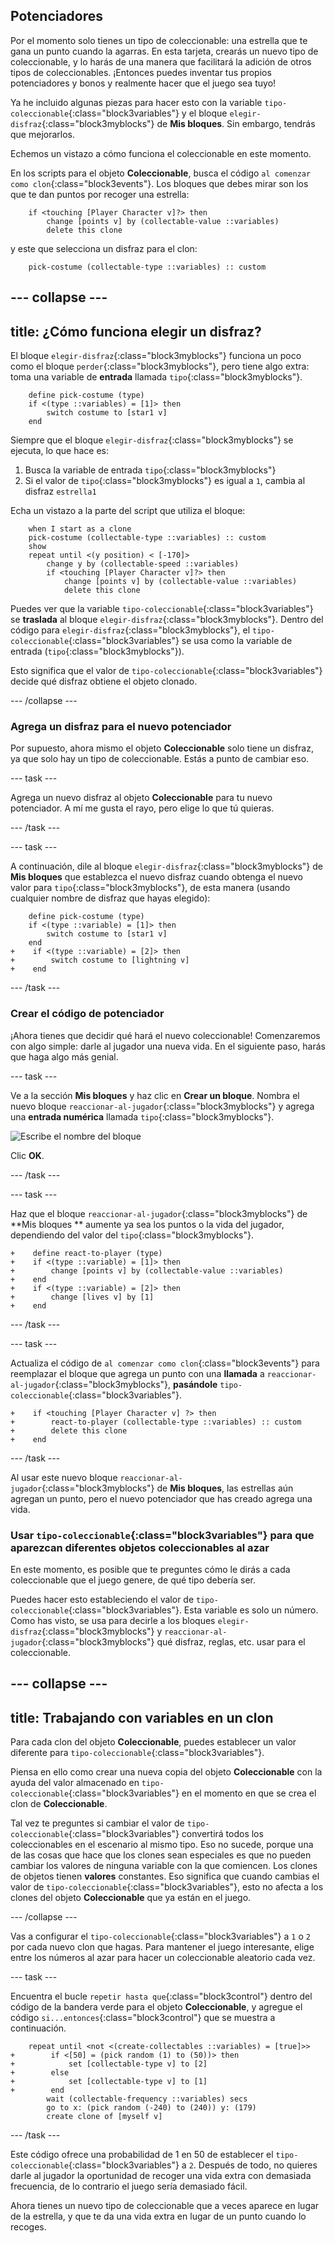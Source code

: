 ## Potenciadores

Por el momento solo tienes un tipo de coleccionable: una estrella que te gana un punto cuando la agarras. En esta tarjeta, crearás un nuevo tipo de coleccionable, y lo harás de una manera que facilitará la adición de otros tipos de coleccionables. ¡Entonces puedes inventar tus propios potenciadores y bonos y realmente hacer que el juego sea tuyo!

Ya he incluido algunas piezas para hacer esto con la variable `tipo-coleccionable`{:class="block3variables"} y el bloque `elegir-disfraz`{:class="block3myblocks"} de **Mis bloques**. Sin embargo, tendrás que mejorarlos.

Echemos un vistazo a cómo funciona el coleccionable en este momento.

En los scripts para el objeto **Coleccionable**, busca el código `al comenzar como clon`{:class="block3events"}. Los bloques que debes mirar son los que te dan puntos por recoger una estrella:

```blocks3
    if <touching [Player Character v]?> then
        change [points v] by (collectable-value ::variables)
        delete this clone
```

y este que selecciona un disfraz para el clon:

```blocks3
    pick-costume (collectable-type ::variables) :: custom
```

## \--- collapse \---

## title: ¿Cómo funciona elegir un disfraz?

El bloque `elegir-disfraz`{:class="block3myblocks"} funciona un poco como el bloque `perder`{:class="block3myblocks"}, pero tiene algo extra: toma una variable de **entrada** llamada `tipo`{:class="block3myblocks"}.

```blocks3
    define pick-costume (type)
    if <(type ::variables) = [1]> then
        switch costume to [star1 v]
    end
```

Siempre que el bloque `elegir-disfraz`{:class="block3myblocks"} se ejecuta, lo que hace es:

1. Busca la variable de entrada `tipo`{:class="block3myblocks"}
2. Si el valor de `tipo`{:class="block3myblocks"} es igual a `1`, cambia al disfraz `estrella1`

Echa un vistazo a la parte del script que utiliza el bloque:

```blocks3
    when I start as a clone
    pick-costume (collectable-type ::variables) :: custom
    show
    repeat until <(y position) < [-170]>
        change y by (collectable-speed ::variables)
        if <touching [Player Character v]?> then
            change [points v] by (collectable-value ::variables)
            delete this clone
```

Puedes ver que la variable `tipo-coleccionable`{:class="block3variables"} se **traslada** al bloque `elegir-disfraz`{:class="block3myblocks"}. Dentro del código para `elegir-disfraz`{:class="block3myblocks"}, el `tipo-coleccionable`{:class="block3variables"} se usa como la variable de entrada (`tipo`{:class="block3myblocks"}).

Esto significa que el valor de `tipo-coleccionable`{:class="block3variables"} decide qué disfraz obtiene el objeto clonado.

\--- /collapse \---

### Agrega un disfraz para el nuevo potenciador

Por supuesto, ahora mismo el objeto **Coleccionable** solo tiene un disfraz, ya que solo hay un tipo de coleccionable. Estás a punto de cambiar eso.

\--- task \---

Agrega un nuevo disfraz al objeto **Coleccionable** para tu nuevo potenciador. A mí me gusta el rayo, pero elige lo que tú quieras.

\--- /task \---

\--- task \---

A continuación, dile al bloque `elegir-disfraz`{:class="block3myblocks"} de **Mis bloques** que establezca el nuevo disfraz cuando obtenga el nuevo valor para `tipo`{:class="block3myblocks"}, de esta manera \(usando cualquier nombre de disfraz que hayas elegido\):

```blocks3
    define pick-costume (type)
    if <(type ::variable) = [1]> then
        switch costume to [star1 v]
    end
+    if <(type ::variable) = [2]> then
+        switch costume to [lightning v]
+    end
```

\--- /task \---

### Crear el código de potenciador

¡Ahora tienes que decidir qué hará el nuevo coleccionable! Comenzaremos con algo simple: darle al jugador una nueva vida. En el siguiente paso, harás que haga algo más genial.

\--- task \---

Ve a la sección **Mis bloques** y haz clic en **Crear un bloque**. Nombra el nuevo bloque `reaccionar-al-jugador`{:class="block3myblocks"} y agrega una **entrada numérica** llamada `tipo`{:class="block3myblocks"}.

![Escribe el nombre del bloque](images/powerupMakeName.png)

Clic **OK**.

\--- /task \---

\--- task \---

Haz que el bloque `reaccionar-al-jugador`{:class="block3myblocks"} de **Mis bloques ** aumente ya sea los puntos o la vida del jugador, dependiendo del valor del `tipo`{:class="block3myblocks"}.

```blocks3
+    define react-to-player (type)
+    if <(type ::variable) = [1]> then
+        change [points v] by (collectable-value ::variables)
+    end
+    if <(type ::variable) = [2]> then
+        change [lives v] by [1]
+    end
```

\--- /task \---

\--- task \---

Actualiza el código de `al comenzar como clon`{:class="block3events"} para reemplazar el bloque que agrega un punto con una **llamada** a `reaccionar-al-jugador`{:class="block3myblocks"}, **pasándole** `tipo-coleccionable`{:class="block3variables"}.

```blocks3
+    if <touching [Player Character v] ?> then
+        react-to-player (collectable-type ::variables) :: custom
+        delete this clone
+    end
```

\--- /task \---

Al usar este nuevo bloque `reaccionar-al-jugador`{:class="block3myblocks"} de **Mis bloques**, las estrellas aún agregan un punto, pero el nuevo potenciador que has creado agrega una vida.

### Usar `tipo-coleccionable`{:class="block3variables"} para que aparezcan diferentes objetos coleccionables al azar

En este momento, es posible que te preguntes cómo le dirás a cada coleccionable que el juego genere, de qué tipo debería ser.

Puedes hacer esto estableciendo el valor de `tipo-coleccionable`{:class="block3variables"}. Esta variable es solo un número. Como has visto, se usa para decirle a los bloques `elegir-disfraz`{:class="block3myblocks"} y `reaccionar-al-jugador`{:class="block3myblocks"} qué disfraz, reglas, etc. usar para el coleccionable.

## \--- collapse \---

## title: Trabajando con variables en un clon

Para cada clon del objeto **Coleccionable**, puedes establecer un valor diferente para `tipo-coleccionable`{:class="block3variables"}.

Piensa en ello como crear una nueva copia del objeto **Coleccionable** con la ayuda del valor almacenado en `tipo-coleccionable`{:class="block3variables"} en el momento en que se crea el clon de **Coleccionable**.

Tal vez te preguntes si cambiar el valor de `tipo-coleccionable`{:class="block3variables"} convertirá todos los coleccionables en el escenario al mismo tipo. Eso no sucede, porque una de las cosas que hace que los clones sean especiales es que no pueden cambiar los valores de ninguna variable con la que comiencen. Los clones de objetos tienen **valores** constantes. Eso significa que cuando cambias el valor de `tipo-coleccionable`{:class="block3variables"}, esto no afecta a los clones del objeto **Coleccionable** que ya están en el juego.

\--- /collapse \---

Vas a configurar el `tipo-coleccionable`{:class="block3variables"} a `1` o `2` por cada nuevo clon que hagas. Para mantener el juego interesante, elige entre los números al azar para hacer un coleccionable aleatorio cada vez.

\--- task \---

Encuentra el bucle `repetir hasta que`{:class="block3control"} dentro del código de la bandera verde para el objeto **Coleccionable**, y agregue el código `si...entonces`{:class="block3control"} que se muestra a continuación.

```blocks3
    repeat until <not <(create-collectables ::variables) = [true]>>
+        if <[50] = (pick random (1) to (50))> then
+            set [collectable-type v] to [2]
+        else
+            set [collectable-type v] to [1]
+        end
        wait (collectable-frequency ::variables) secs
        go to x: (pick random (-240) to (240)) y: (179)
        create clone of [myself v]
```

\--- /task \---

Este código ofrece una probabilidad de 1 en 50 de establecer el `tipo-coleccionable`{:class="block3variables"} a `2`. Después de todo, no quieres darle al jugador la oportunidad de recoger una vida extra con demasiada frecuencia, de lo contrario el juego sería demasiado fácil.

Ahora tienes un nuevo tipo de coleccionable que a veces aparece en lugar de la estrella, y que te da una vida extra en lugar de un punto cuando lo recoges.